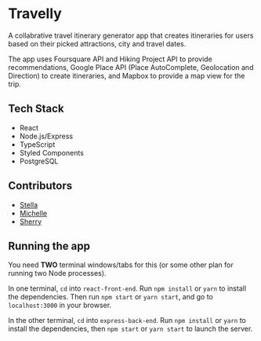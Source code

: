 # Travelly

A collabrative travel itinerary generator app that creates itineraries for users based on their picked attractions, city and travel dates.

The app uses Foursquare API and Hiking Project API to provide recommendations, Google Place API (Place AutoComplete, Geolocation and Direction) to create itineraries, and Mapbox to provide a map view for the trip.

## Tech Stack
- React
- Node.js/Express
- TypeScript
- Styled Components
- PostgreSQL


## Contributors
- [Stella](https://github.com/stella-zb)
- [Michelle](https://github.com/mchllsrgr)
- [Sherry](https://github.com/sherrynganguyen)


## Running the app

You need **TWO** terminal windows/tabs for this (or some other plan for running two Node processes).

In one terminal, `cd` into `react-front-end`. Run `npm install` or `yarn` to install the dependencies. Then run `npm start` or `yarn start`, and go to `localhost:3000` in your browser.

In the other terminal, `cd` into `express-back-end`. Run `npm install` or `yarn` to install the dependencies, then `npm start` or `yarn start` to launch the server.